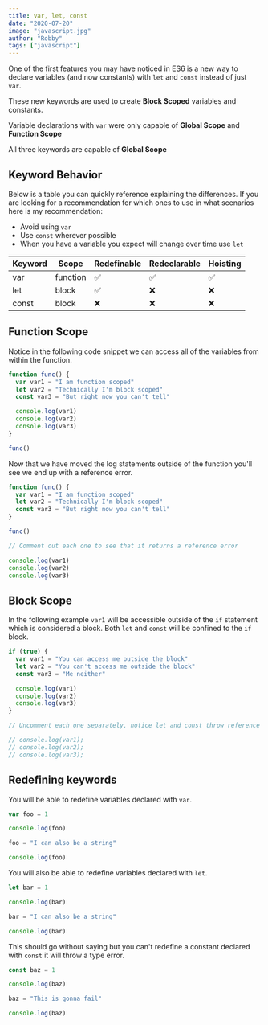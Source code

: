 ```yaml
---
title: var, let, const
date: "2020-07-20"
image: "javascript.jpg"
author: "Robby"
tags: ["javascript"]
---
```


One of the first features you may have noticed in ES6 is a new way to declare variables (and now constants) with `let` and `const` instead of just `var`.

These new keywords are used to create **Block Scoped** variables and constants.

Variable declarations with `var` were only capable of **Global Scope** and **Function Scope**

All three keywords are capable of **Global Scope**

## Keyword Behavior

Below is a table you can quickly reference explaining the differences. If you are looking for a recommendation for which ones to use in what scenarios here is my recommendation:

- Avoid using `var`
- Use `const` wherever possible
- When you have a variable you expect will change over time use `let`

| Keyword | Scope    | Redefinable | Redeclarable | Hoisting |
| ------- | -------- | ----------- | ------------ | -------- |
| var     | function | ✅          | ✅           | ✅       |
| let     | block    | ✅          | ❌           | ❌       |
| const   | block    | ❌          | ❌           | ❌       |

## Function Scope

Notice in the following code snippet we can access all of the variables from within the function.

```js heading="Function Scope"
function func() {
  var var1 = "I am function scoped"
  let var2 = "Technically I'm block scoped"
  const var3 = "But right now you can't tell"

  console.log(var1)
  console.log(var2)
  console.log(var3)
}

func()
```

Now that we have moved the log statements outside of the function you'll see we end up with a reference error.

```js heading="Function Scope Reference Error"
function func() {
  var var1 = "I am function scoped"
  let var2 = "Technically I'm block scoped"
  const var3 = "But right now you can't tell"
}

func()

// Comment out each one to see that it returns a reference error

console.log(var1)
console.log(var2)
console.log(var3)
```

## Block Scope

In the following example `var1` will be accessible outside of the `if` statement which is considered a block. Both `let` and `const` will be confined to the `if` block.

```js heading="Block Scope"
if (true) {
  var var1 = "You can access me outside the block"
  let var2 = "You can't access me outside the block"
  const var3 = "Me neither"

  console.log(var1)
  console.log(var2)
  console.log(var3)
}

// Uncomment each one separately, notice let and const throw reference errors

// console.log(var1);
// console.log(var2);
// console.log(var3);
```

## Redefining keywords

You will be able to redefine variables declared with `var`.

```js heading="Redefining variable declared with var"
var foo = 1

console.log(foo)

foo = "I can also be a string"

console.log(foo)
```

You will also be able to redefine variables declared with `let`.

```js heading="Redefining variable declared with let"
let bar = 1

console.log(bar)

bar = "I can also be a string"

console.log(bar)
```

This should go without saying but you can't redefine a constant declared with `const` it will throw a type error.

```js heading="Failing to redefine constant declared with const"
const baz = 1

console.log(baz)

baz = "This is gonna fail"

console.log(baz)
```
